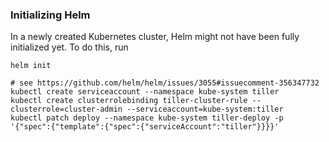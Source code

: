 ### Initializing Helm
In a newly created Kubernetes cluster, Helm might not have been fully initialized yet. To do this, run
```
helm init

# see https://github.com/helm/helm/issues/3055#issuecomment-356347732
kubectl create serviceaccount --namespace kube-system tiller
kubectl create clusterrolebinding tiller-cluster-rule --clusterrole=cluster-admin --serviceaccount=kube-system:tiller
kubectl patch deploy --namespace kube-system tiller-deploy -p '{"spec":{"template":{"spec":{"serviceAccount":"tiller"}}}}'
```